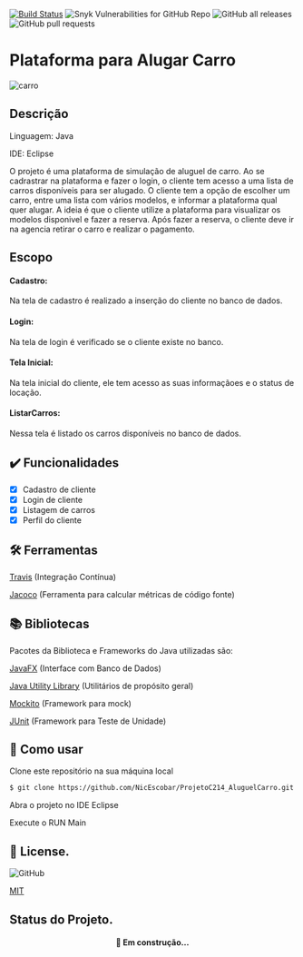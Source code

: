 [![Build Status](https://travis-ci.com/NicEscobar/ProjetoC214_AluguelCarro.svg?branch=main)](https://travis-ci.com/NicEscobar/ProjetoC214_AluguelCarro)
![Snyk Vulnerabilities for GitHub Repo](https://img.shields.io/snyk/vulnerabilities/github/NicEscobar/ProjetoC214_AluguelCarro)
![GitHub all releases](https://img.shields.io/github/downloads/NicEscobar/ProjetoC214_AluguelCarro/total)
![GitHub pull requests](https://img.shields.io/github/issues-pr/NicEscobar/ProjetoC214_AluguelCarro)

# Plataforma para Alugar Carro

![carro](https://user-images.githubusercontent.com/41171203/103043822-07332700-455d-11eb-9871-3f9a1edb69a0.png)

## Descrição

 Linguagem: Java

 IDE: Eclipse

O projeto é uma plataforma de simulação de aluguel de carro.
Ao se cadrastrar na plataforma e fazer o login, o cliente tem acesso a uma lista de carros disponíveis para ser alugado. O cliente tem  a opção  de escolher um carro, entre uma lista com vários modelos, e informar a plataforma qual quer alugar.
A ideia é que o cliente utilize a plataforma para visualizar os modelos disponivel e fazer a reserva. Após fazer a reserva, o cliente deve ir na agencia retirar o carro e realizar o pagamento.  

## Escopo

#### Cadastro: 
Na tela de cadastro é realizado a inserção do cliente no banco de dados.

#### Login: 
Na tela de login é verificado se o cliente  existe no  banco.

#### Tela Inicial: 
Na tela inicial do cliente, ele tem acesso as suas informaçãoes e o status de locação.

#### ListarCarros: 
Nessa tela é listado os carros disponíveis no banco de dados.

## :heavy_check_mark: Funcionalidades

- [x] Cadastro de cliente
- [x] Login de cliente
- [x] Listagem de carros
- [x] Perfil do cliente

## 🛠️ Ferramentas

[Travis](https://travis-ci.org/) (Integração Contínua)

[Jacoco](https://www.jacoco.org/jacoco/trunk/doc/) (Ferramenta para calcular métricas de código fonte)

## 📚 Bibliotecas

Pacotes da Biblioteca e Frameworks do Java utilizadas são:

[JavaFX](https://openjfx.io/) (Interface com Banco de Dados)

[Java Utility Library](https://docs.oracle.com/javase/8/docs/api/java/util/package-summary.html) (Utilitários de propósito geral)

[Mockito](https://site.mockito.org/) (Framework para mock)

[JUnit](https://junit.org/junit5/) (Framework para Teste de Unidade)

## 📃 Como usar

Clone este repositório na sua máquina local

```bash
$ git clone https://github.com/NicEscobar/ProjetoC214_AluguelCarro.git
```
Abra o projeto no IDE Eclipse

Execute o RUN Main

## 📜 License.

![GitHub](https://img.shields.io/github/license/NicEscobar/ProjetoC214_AluguelCarro)

[MIT](https://choosealicense.com/licenses/mit/)

## Status do Projeto.

<h4 🚧 align="center"> 
	🚀 Em construção...  
</h4>


